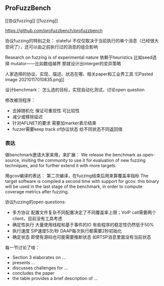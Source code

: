 ## ProFuzzBench
[[协议fuzzing]] [[fuzzing]]

https://github.com/profuzzbench/profuzzbench

协议fuzzing的特别之处：
stateful 不仅仅取决于当前执行的单个消息（已经很大空间了），还可以由之前执行过的消息的组合影响

Research on fuzzing is of experimental nature
依赖于heuristics 比如seed选择 mutator——比如数组越界 那就设计出interger的变异策略

人家选择的协议、实现、描述、状态在哪、相关paper和工业界工具
![[Pasted image 20210117010835.png]]

设计benchmark：
怎么选的目标，实现自动化测试，讨论open question

修改被测程序：
- 去掉随机化 保证可重现性 可比较性
- 减少或移除延迟
- 针对AFLNET的要求 需要加marker表示结束
- fuzzer需要keep track of协议状态 给不同状态不同返回值

### 表达

做benchmark邀请大家来用，来扩展：
We release the benchmark as open-source, inviting the community to use it for evaluation of new fuzzing techniques, and for further extend it with more targets.

用gcov编译的表达：
第二次编译，在fuzzing结束后用来算覆盖率指标
The target software is compiled a second time with support for gcov: this binary will be used in the last stage of the benchmark, in order to compute coverage metrics after fuzzing.

协议fuzzing的open questions:
- 多方协议 配置文件复杂不同配置决定了不同覆盖率上限；VoIP call需要两个client，目前没有工具考虑
- 确定性执行 大量使用线程和基于事件的IO 有些程序的稳定性仍然低于50%
- 执行速度 SIP速度5次/秒 DAAP每次执行都需要2秒初始化
- 确定状态 即使有源码也可能需要推断状态 如RTSP消息里面没有当前状态

每一节讨论了啥：
- Section 3 elaborates on ...
- presents ...
- discusses challenges for ...
- concludes the paper
- the table provides a brief description of ...

